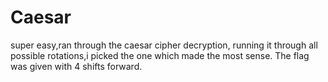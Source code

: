 
# Caesar

super easy,ran through the caesar cipher decryption,
running it through all possible rotations,i picked the one
which made the most sense.
The flag was given with 4 shifts forward.
